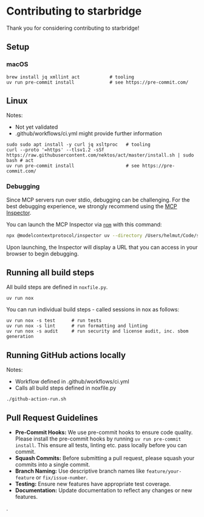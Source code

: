 # Contributing to starbridge

Thank you for considering contributing to starbridge!

## Setup

### macOS

```shell
brew install jq xmllint act           # tooling
uv run pre-commit install             # see https://pre-commit.com/
```

## Linux

Notes:

- Not yet validated
- .github/workflows/ci.yml might provide further information

```shell
sudo sudo apt install -y curl jq xsltproc   # tooling
curl --proto '=https' --tlsv1.2 -sSf https://raw.githubusercontent.com/nektos/act/master/install.sh | sudo bash # act
uv run pre-commit install                   # see https://pre-commit.com/
```


### Debugging

Since MCP servers run over stdio, debugging can be challenging. For the best debugging
experience, we strongly recommend using the [MCP Inspector](https://github.com/modelcontextprotocol/inspector).


You can launch the MCP Inspector via [`npm`](https://docs.npmjs.com/downloading-and-installing-node-js-and-npm) with this command:

```bash
npx @modelcontextprotocol/inspector uv --directory /Users/helmut/Code/starbridge run starbridge serve
```


Upon launching, the Inspector will display a URL that you can access in your browser to begin debugging.

## Running all build steps

All build steps are defined in `noxfile.py`.

```shell
uv run nox
```

You can run individual build steps - called sessions in nox as follows:

```shell
uv run nox -s test      # run tests
uv run nox -s lint      # run formatting and linting
uv run nox -s audit     # run security and license audit, inc. sbom generation
```

## Running GitHub actions locally

Notes:

- Workflow defined in .github/workflows/ci.yml
- Calls all build steps defined in noxfile.py

```shell
./github-action-run.sh
```

## Pull Request Guidelines

- **Pre-Commit Hooks:** We use pre-commit hooks to ensure code quality. Please install the pre-commit hooks by running `uv run pre-commit install`. This ensure all tests, linting etc. pass locally before you can commit.
- **Squash Commits:** Before submitting a pull request, please squash your commits into a single commit.
- **Branch Naming:** Use descriptive branch names like `feature/your-feature` or `fix/issue-number`.
- **Testing:** Ensure new features have appropriate test coverage.
- **Documentation:** Update documentation to reflect any changes or new features.

.